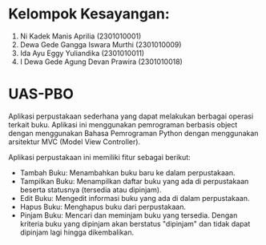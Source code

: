 # Kelompok Kesayangan: 
1. Ni Kadek Manis Aprilia 			(2301010001)
2. Dewa Gede Gangga Iswara Murthi 	(2301010009)
3. Ida Ayu Eggy Yuliandika 			(2301010011)
4. I Dewa Gede Agung Devan Prawira 	(2301010018)

# UAS-PBO
Aplikasi perpustakaan sederhana yang dapat melakukan berbagai operasi terkait buku. Aplikasi ini menggunakan pemrograman berbasis object dengan menggunakan Bahasa Pemrograman 
Python dengan menggunakan arsitektur MVC (Model View Controller). 

Aplikasi perpustakaan ini memiliki fitur sebagai berikut: 
- Tambah Buku: Menambahkan buku baru ke dalam perpustakaan.
- Tampilkan Buku: Menampilkan daftar buku yang ada di perpustakaan beserta statusnya (tersedia atau dipinjam).
- Edit Buku: Mengedit informasi buku yang ada di dalam perpustakaan.
- Hapus Buku: Menghapus buku dari perpustakaan.
- Pinjam Buku: Mencari dan meminjam buku yang tersedia. Dengan kriteria buku yang dipinjam akan berstatus "dipinjam" dan tidak dapat dipinjam lagi hingga dikembalikan. 

